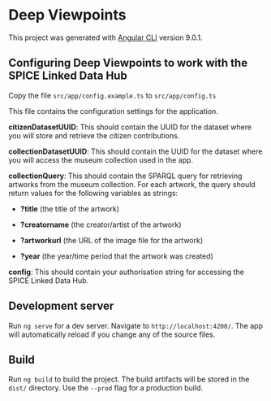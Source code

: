 # Deep Viewpoints

This project was generated with [Angular CLI](https://github.com/angular/angular-cli) version 9.0.1.

## Configuring Deep Viewpoints to work with the SPICE Linked Data Hub

Copy the file `src/app/config.example.ts` to `src/app/config.ts`

This file contains the configuration settings for the application.

__citizenDatasetUUID__: This should contain the UUID for the dataset where you will store and retrieve the citizen contributions.

__collectionDatasetUUID__: This should contain the UUID for the dataset where you will access the museum collection used in the app.

__collectionQuery__: This should contain the SPARQL query for retrieving artworks from the museum collection. For each artwork, the query should return values for the following variables as strings:

* __?title__ (the title of the artwork)

* __?creatorname__ (the creator/artist of the artwork)

* __?artworkurl__ (the URL of the image file for the artwork)

* __?year__ (the year/time period that the artwork was created)


__config__: This should contain your authorisation string for accessing the SPICE Linked Data Hub.

## Development server

Run `ng serve` for a dev server. Navigate to `http://localhost:4200/`. The app will automatically reload if you change any of the source files.

## Build

Run `ng build` to build the project. The build artifacts will be stored in the `dist/` directory. Use the `--prod` flag for a production build.
